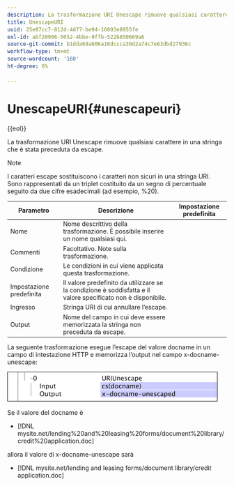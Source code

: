 ```yaml
---
description: La trasformazione URI Unescape rimuove qualsiasi carattere in una stringa che è stata preceduta da escape.
title: UnescapeURI
uuid: 25e87cc7-812d-4d77-be94-16093e8955fe
exl-id: abf20906-5052-4bbe-9ffb-522b850669a6
source-git-commit: b1dda69a606a16dccca30d2a74c7e63dbd27936c
workflow-type: tm+mt
source-wordcount: '160'
ht-degree: 6%

---
```


# UnescapeURI{#unescapeuri}

{{eol}}

La trasformazione URI Unescape rimuove qualsiasi carattere in una stringa che è stata preceduta da escape.

>[!NOTE]
>
>I caratteri escape sostituiscono i caratteri non sicuri in una stringa URI. Sono rappresentati da un triplet costituito da un segno di percentuale seguito da due cifre esadecimali (ad esempio, %20).

| Parametro | Descrizione | Impostazione predefinita |
|---|---|---|
| Nome | Nome descrittivo della trasformazione. È possibile inserire un nome qualsiasi qui. |  |
| Commenti | Facoltativo. Note sulla trasformazione. |  |
| Condizione | Le condizioni in cui viene applicata questa trasformazione. |  |
| Impostazione predefinita | Il valore predefinito da utilizzare se la condizione è soddisfatta e il valore specificato non è disponibile. |  |
| Ingresso | Stringa URI di cui annullare l’escape. |  |
| Output | Nome del campo in cui deve essere memorizzata la stringa non preceduta da escape. |  |

La seguente trasformazione esegue l’escape del valore docname in un campo di intestazione HTTP e memorizza l’output nel campo x-docname-unescape:

![](assets/cfg_TransformationType_UnescapeURI.png)

Se il valore del docname è

* [!DNL mysite.net/lending%20and%20leasing%20forms/document%20library/credit%20application.doc]

allora il valore di x-docname-unescape sarà

* [!DNL mysite.net/lending and leasing forms/document library/credit application.doc]
